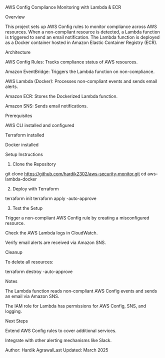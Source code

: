 AWS Config Compliance Monitoring with Lambda & ECR

Overview

This project sets up AWS Config rules to monitor compliance across AWS resources. When a non-compliant resource is detected, a Lambda function is triggered to send an email notification. The Lambda function is deployed as a Docker container hosted in Amazon Elastic Container Registry (ECR).

Architecture

AWS Config Rules: Tracks compliance status of AWS resources.

Amazon EventBridge: Triggers the Lambda function on non-compliance.

AWS Lambda (Docker): Processes non-compliant events and sends email alerts.

Amazon ECR: Stores the Dockerized Lambda function.

Amazon SNS: Sends email notifications.

Prerequisites

AWS CLI installed and configured

Terraform installed

Docker installed

Setup Instructions

1. Clone the Repository

git clone https://github.com/hardik2302/aws-security-monitor.git
cd aws-lambda-docker

2. Deploy with Terraform

terraform init
terraform apply -auto-approve

3. Test the Setup

Trigger a non-compliant AWS Config rule by creating a misconfigured resource.

Check the AWS Lambda logs in CloudWatch.

Verify email alerts are received via Amazon SNS.

Cleanup

To delete all resources:

terraform destroy -auto-approve

Notes

The Lambda function reads non-compliant AWS Config events and sends an email via Amazon SNS.

The IAM role for Lambda has permissions for AWS Config, SNS, and logging.

Next Steps

Extend AWS Config rules to cover additional services.

Integrate with other alerting mechanisms like Slack.

Author: Hardik AgrawalLast Updated: March 2025

